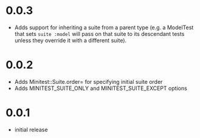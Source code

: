 # 0.0.3

- Adds support for inheriting a suite from a parent type (e.g. a ModelTest that
  sets `suite :model` will pass on that suite to its descendant tests unless
  they override it with a different suite).

# 0.0.2

- Adds Minitest::Suite.order= for specifying initial suite order
- Adds MINITEST_SUITE_ONLY and MINITEST_SUITE_EXCEPT options

# 0.0.1

- initial release
